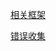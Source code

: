 
<p id="cMDuswysxDwHu85GLZegsE">

[相关框架](./%E7%9B%B8%E5%85%B3%E6%A1%86%E6%9E%B6/index.md)

</p>

<p id="ovjZ6ZLgns69QtEQQcYQp6">

[错误收集](./%E9%94%99%E8%AF%AF%E6%94%B6%E9%9B%86/index.md)

</p>
